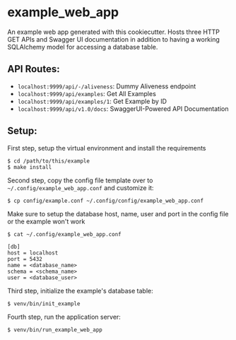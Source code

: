 # example_web_app

An example web app generated with this cookiecutter. Hosts three HTTP GET APIs and Swagger UI documentation in addition to having a working SQLAlchemy model for accessing a database table.

## API Routes:

 * `localhost:9999/api/-/aliveness`: Dummy Aliveness endpoint
 * `localhost:9999/api/examples`: Get All Examples
 * `localhost:9999/api/examples/1`: Get Example by ID
 * `localhost:9999/api/v1.0/docs`: SwaggerUI-Powered API Documentation
 
## Setup:

First step, setup the virtual environment and install the requirements 
```
$ cd /path/to/this/example
$ make install
```

Second step, copy the config file template over to `~/.config/example_web_app.conf` and customize it:
```
$ cp config/example.conf ~/.config/config/example_web_app.conf
```

Make sure to setup the database host, name, user and port in the config file or the example won't work
```
$ cat ~/.config/example_web_app.conf

[db]
host = localhost
port = 5432
name = <database_name>
schema = <schema_name>
user = <database_user>
```

Third step, initialize the example's database table:
```
$ venv/bin/init_example
```

Fourth step, run the application server:
```
$ venv/bin/run_example_web_app
```
